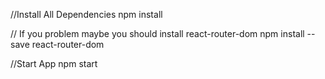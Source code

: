//Install All Dependencies
npm install

// If you problem maybe you should install react-router-dom
npm install --save react-router-dom

//Start App
npm start
